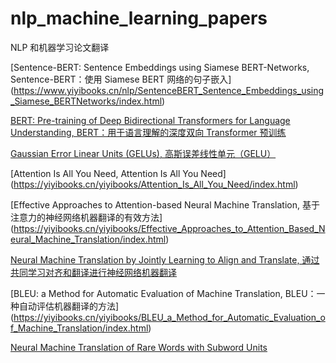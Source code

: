 # nlp_machine_learning_papers
NLP 和机器学习论文翻译

[Sentence-BERT: Sentence Embeddings using Siamese BERT-Networks, Sentence-BERT：使用 Siamese BERT 网络的句子嵌入] (https://www.yiyibooks.cn/nlp/SentenceBERT_Sentence_Embeddings_using_Siamese_BERTNetworks/index.html)

[BERT: Pre-training of Deep Bidirectional Transformers for Language Understanding, BERT：用于语言理解的深度双向 Transformer 预训练](https://www.yiyibooks.cn/nlp/bert/main.html)

[Gaussian Error Linear Units (GELUs), 高斯误差线性单元（GELU）](https://www.yiyibooks.cn/nlp/gelu/main.html)

[Attention Is All You Need, Attention Is All You Need] (https://yiyibooks.cn/yiyibooks/Attention_Is_All_You_Need/index.html)

[Effective Approaches to Attention-based Neural Machine Translation, 基于注意力的神经网络机器翻译的有效方法] (https://yiyibooks.cn/yiyibooks/Effective_Approaches_to_Attention_Based_Neural_Machine_Translation/index.html)

[Neural Machine Translation by Jointly Learning to Align and Translate, 通过共同学习对齐和翻译进行神经网络机器翻译](https://yiyibooks.cn/yiyibooks/Neural_Machine_Translation_by_Jointly_Learning_to_Align_and_Translate/index.html)

[BLEU: a Method for Automatic Evaluation of Machine Translation, BLEU：一种自动评估机器翻译的方法] (https://yiyibooks.cn/yiyibooks/BLEU_a_Method_for_Automatic_Evaluation_of_Machine_Translation/index.html)

[Neural Machine Translation of Rare Words with Subword Units](https://yiyibooks.cn/yiyibooks/BLEU_a_Method_for_Automatic_Evaluation_of_Machine_Translation/index.html)
